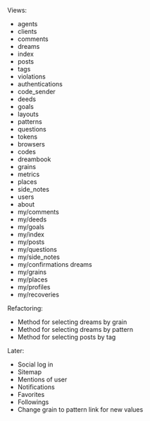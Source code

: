 Views:

 * agents          
 * clients         
 * comments        
 * dreams          
 * index           
 * posts           
 * tags            
 * violations
 * authentications 
 * code_sender     
 * deeds           
 * goals           
 * layouts         
 * patterns        
 * questions       
 * tokens
 * browsers        
 * codes           
 * dreambook       
 * grains          
 * metrics         
 * places          
 * side_notes      
 * users
 * about
 * my/comments      
 * my/deeds         
 * my/goals         
 * my/index         
 * my/posts         
 * my/questions     
 * my/side_notes
 * my/confirmations dreams        
 * my/grains        
 * my/places        
 * my/profiles      
 * my/recoveries
 
Refactoring:

  * Method for selecting dreams by grain
  * Method for selecting dreams by pattern
  * Method for selecting posts by tag

Later:

 * Social log in
 * Sitemap
 * Mentions of user
 * Notifications
 * Favorites
 * Followings
 * Change grain to pattern link for new values
